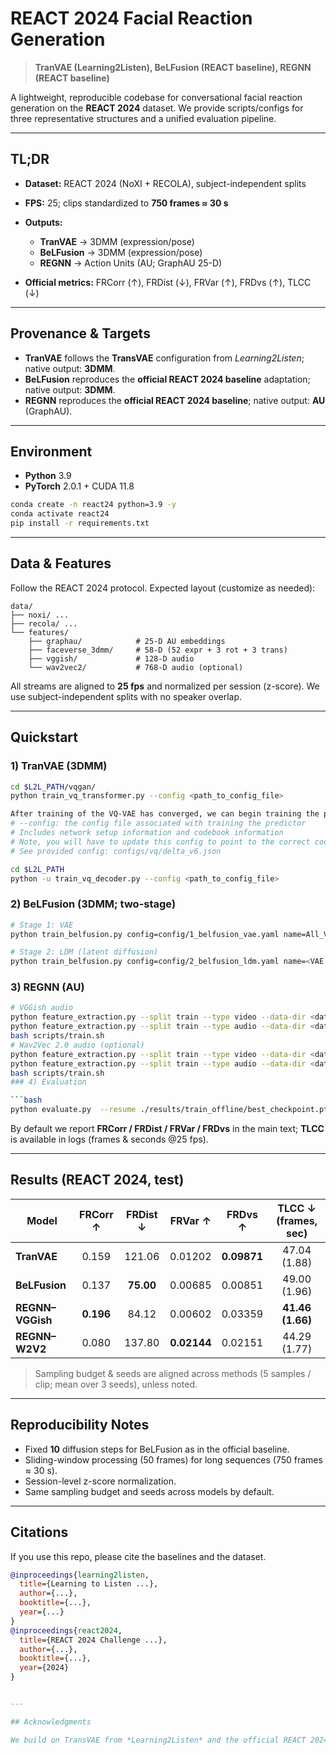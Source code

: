 # REACT 2024 Facial Reaction Generation

> **TranVAE (Learning2Listen), BeLFusion (REACT baseline), REGNN (REACT baseline)**

A lightweight, reproducible codebase for conversational facial reaction generation on the **REACT 2024** dataset. We provide scripts/configs for three representative structures and a unified evaluation pipeline.

---

## TL;DR

* **Dataset:** REACT 2024 (NoXI + RECOLA), subject-independent splits
* **FPS:** 25; clips standardized to **750 frames ≈ 30 s**
* **Outputs:**

  * **TranVAE** → 3DMM (expression/pose)
  * **BeLFusion** → 3DMM (expression/pose)
  * **REGNN** → Action Units (AU; GraphAU 25-D)
* **Official metrics:** FRCorr (↑), FRDist (↓), FRVar (↑), FRDvs (↑), TLCC (↓)

---

## Provenance & Targets

* **TranVAE** follows the **TransVAE** configuration from *Learning2Listen*; native output: **3DMM**.
* **BeLFusion** reproduces the **official REACT 2024 baseline** adaptation; native output: **3DMM**.
* **REGNN** reproduces the **official REACT 2024 baseline**; native output: **AU** (GraphAU).

---

## Environment

* **Python** 3.9
* **PyTorch** 2.0.1 + CUDA 11.8

```bash
conda create -n react24 python=3.9 -y
conda activate react24
pip install -r requirements.txt
```

---

## Data & Features

Follow the REACT 2024 protocol. Expected layout (customize as needed):

```
data/
├── noxi/ ...
├── recola/ ...
└── features/
    ├── graphau/            # 25-D AU embeddings
    ├── faceverse_3dmm/     # 58-D (52 expr + 3 rot + 3 trans)
    ├── vggish/             # 128-D audio
    └── wav2vec2/           # 768-D audio (optional)
```

All streams are aligned to **25 fps** and normalized per session (z-score). We use subject-independent splits with no speaker overlap.

---

## Quickstart

### 1) TranVAE (3DMM)

```bash
cd $L2L_PATH/vqgan/
python train_vq_transformer.py --config <path_to_config_file>

After training of the VQ-VAE has converged, we can begin training the predictor model that uses this codebook.
# --config: the config file associated with training the predictor
# Includes network setup information and codebook information
# Note, you will have to update this config to point to the correct codebook.
# See provided config: configs/vq/delta_v6.json

cd $L2L_PATH
python -u train_vq_decoder.py --config <path_to_config_file>
```

### 2) BeLFusion (3DMM; two-stage)

```bash
# Stage 1: VAE
python train_belfusion.py config=config/1_belfusion_vae.yaml name=All_VAEv2_W50

# Stage 2: LDM (latent diffusion)
python train_belfusion.py config=config/2_belfusion_ldm.yaml name=<VAE NAME> arch.args.k10 arch.args.online=False
```

### 3) REGNN (AU)

```bash
# VGGish audio
python feature_extraction.py --split train --type video --data-dir <data-dir> --save-dir <data-dir>
python feature_extraction.py --split train --type audio --data-dir <data-dir> --save-dir <data-dir>
bash scripts/train.sh
# Wav2Vec 2.0 audio (optional)
python feature_extraction.py --split train --type video --data-dir <data-dir> --save-dir <data-dir>
python feature_extraction.py --split train --type audio --data-dir <data-dir> --save-dir <data-dir>
bash scripts/train.sh
### 4) Evaluation 

```bash
python evaluate.py  --resume ./results/train_offline/best_checkpoint.pth  --gpu-ids 1  --outdir results/val_offline --split val
```

By default we report **FRCorr / FRDist / FRVar / FRDvs** in the main text; **TLCC** is available in logs (frames & seconds @25 fps).

---

## Results (REACT 2024, test)

| Model            |  FRCorr ↑ |  FRDist ↓ |   FRVar ↑   |   FRDvs ↑   | TLCC ↓ (frames, sec) |
| ---------------- | :-------: | :-------: | :---------: | :---------: | :------------------: |
| **TranVAE**      |   0.159   |   121.06  |   0.01202   | **0.09871** |     47.04 (1.88)     |
| **BeLFusion**    |   0.137   | **75.00** |   0.00685   |   0.00851   |     49.00 (1.96)     |
| **REGNN–VGGish** | **0.196** |   84.12   |   0.00602   |   0.03359   |   **41.46 (1.66)**   |
| **REGNN–W2V2**   |   0.080   |   137.80  | **0.02144** |   0.02151   |     44.29 (1.77)     |

> Sampling budget & seeds are aligned across methods (5 samples / clip; mean over 3 seeds), unless noted.

---

## Reproducibility Notes

* Fixed **10** diffusion steps for BeLFusion as in the official baseline.
* Sliding-window processing (50 frames) for long sequences (750 frames ≈ 30 s).
* Session-level z-score normalization.
* Same sampling budget and seeds across models by default.

---

## Citations

If you use this repo, please cite the baselines and the dataset.

```bibtex
@inproceedings{learning2listen,
  title={Learning to Listen ...},
  author={...},
  booktitle={...},
  year={...}
}
@inproceedings{react2024,
  title={REACT 2024 Challenge ...},
  author={...},
  booktitle={...},
  year={2024}
}


---

## Acknowledgments

We build on TransVAE from *Learning2Listen* and the official REACT 2024 baselines for BeLFusion and REGNN. Thanks to the dataset contributors (NoXI, RECOLA) and the community.
